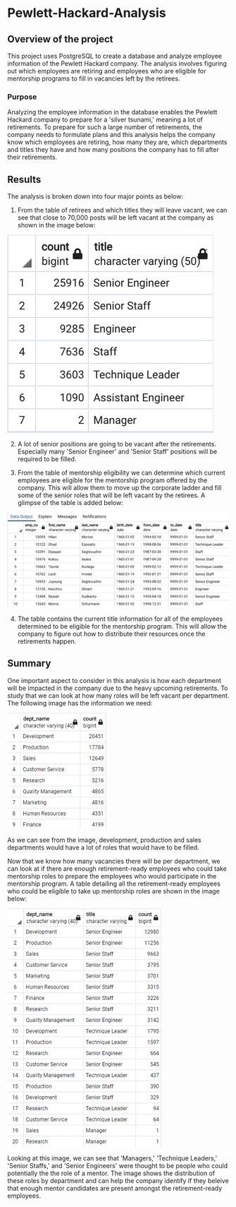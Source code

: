 # Pewlett-Hackard-Analysis

## Overview of the project

This project uses PostgreSQL to create a database and analyze employee information of the Pewlett Hackard company. The analysis involves figuring out which employees are retiring and employees who are eligible for mentorship programs to fill in vacancies left by the retirees.

### Purpose

Analyzing the employee information in the database enables the Pewlett Hackard company to prepare for a 'silver tsunami,' meaning a lot of retirements. To prepare for such a large number of retirements, the company needs to formulate plans and this analysis helps the company know which employees are retiring, how many they are, which departments and titles they have and how many positions the company has to fill after their retirements.

## Results

The analysis is broken down into four major points as below:

1. From the table of retirees and which titles they will leave vacant, we can see that close to 70,000 posts will be left vacant at the company as shown in the image below:

![Retiring_titles](https://github.com/Zarif601/Pewlett-Hackard-Analysis/blob/main/Retiring_titles.png)

2. A lot of senior positions are going to be vacant after the retirements. Especially many 'Senior Engineer' and 'Senior Staff' positions will be required to be filled. 

3. From the table of mentorship eligibility we can determine which current employees are eligible for the mentorship program offered by the company. This will allow them to move up the corporate ladder and fill some of the senior roles that will be left vacant by the retirees. A glimpse of the table is added below:

![Mentorship_eligibility](https://github.com/Zarif601/Pewlett-Hackard-Analysis/blob/main/Mentorship_eligibility.png)

4. The table contains the current title information for all of the employees determined to be eligible for the mentorship program. This will allow the company to figure out how to distribute their resources once the retirements happen.

## Summary

One important aspect to consider in this analysis is how each department will be impacted in the company due to the heavy upcoming retirements. To study that we can look at how many roles will be left vacant per department. The following image has the information we need:

![Retiring_departments](https://github.com/Zarif601/Pewlett-Hackard-Analysis/blob/main/Retiring_departments.png)

As we can see from the image, development, production and sales departments would have a lot of roles that would have to be filled.

Now that we know how many vacancies there will be per department, we can look at if there are enough retirement-ready employees who could take mentorship roles to prepare the employees who would participate in the mentorship program. A table detailing all the retirement-ready employees who could be eligible to take up mentorship roles are shown in the image below:

![Retiring_mentors](https://github.com/Zarif601/Pewlett-Hackard-Analysis/blob/main/Retiring_mentors.png)

Looking at this image, we can see that 'Managers,' 'Technique Leaders,' 'Senior Staffs,' and 'Senior Engineers' were thought to be people who could potentially the the role of a mentor. The image shows the distribution of these roles by department and can help the company identify if they beleive that enough mentor candidates are present amongst the retirement-ready employees.
